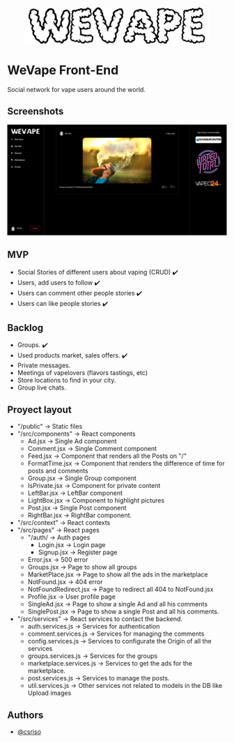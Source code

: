 <p align="center">
  <img src="https://github.com/Csriso/wevape-client/blob/main/public/logo.png?raw=true" />
</p>

# WeVape Front-End

Social network for vape users around the world.

## Screenshots

![App Screenshot](https://raw.githubusercontent.com/Csriso/wevape-client/main/public/screen.png)

## MVP

- Social Stories of different users about vaping (CRUD) ✔️
- Users, add users to follow ✔️
- Users can comment other people stories ✔️
- Users can like people stories ✔️

## Backlog

- Groups. ✔️
- Used products market, sales offers. ✔️
- Private messages.
- Meetings of vapelovers (flavors tastings, etc)
- Store locations to find in your city.
- Group live chats.

## Proyect layout

- "/public" -> Static files
- "/src/components" -> React components
  - Ad.jsx -> Single Ad component
  - Comment.jsx -> Single Comment component
  - Feed.jsx -> Component that renders all the Posts on "/"
  - FormatTime.jsx -> Component that renders the difference of time for posts and comments
  - Group.jsx -> Single Group component
  - IsPrivate.jsx -> Component for private content
  - LeftBar.jsx -> LeftBar component
  - LightBox.jsx -> Component to highlight pictures
  - Post.jsx -> Single Post component
  - RightBar.jsx -> RightBar component.
- "/src/context" -> React contexts
- "/src/pages" -> React pages
  - "/auth/ -> Auth pages
    - Login.jsx -> Login page
    - Signup.jsx -> Register page
  - Error.jsx -> 500 error
  - Groups.jsx -> Page to show all groups
  - MarketPlace.jsx -> Page to show all the ads in the marketplace
  - NotFound.jsx -> 404 error
  - NotFoundRedirect.jsx -> Page to redirect all 404 to NotFound.jsx
  - Profile.jsx -> User profile page
  - SingleAd.jsx -> Page to show a single Ad and all his comments
  - SinglePost.jsx -> Page to show a single Post and all his comments.
- "/src/services" -> React services to contact the backend.
  - auth.services.js -> Services for authentication
  - comment.services.js -> Services for managing the comments
  - config.services.js -> Services to configurate the Origin of all the services
  - groups.services.js -> Services for the groups
  - marketplace.services.js -> Services to get the ads for the marketplace.
  - post.services.js -> Services to manage the posts.
  - util.services.js -> Other services not related to models in the DB like Upload images

## Authors

- [@csriso](https://github.com/Csriso/)
